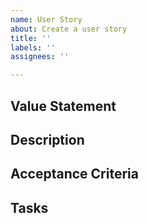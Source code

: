 ```yaml
---
name: User Story
about: Create a user story
title: ''
labels: ''
assignees: ''

---
```


## Value Statement

## Description

## Acceptance Criteria

## Tasks
